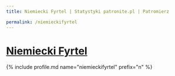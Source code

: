 ```yaml
---
title: Niemiecki Fyrtel | Statystyki patronite.pl | Patromierz

permalink: /niemieckifyrtel
---
```


# [Niemiecki Fyrtel](https://patronite.pl/niemieckifyrtel)

{% include profile.md name="niemieckifyrtel" prefix="n" %}
